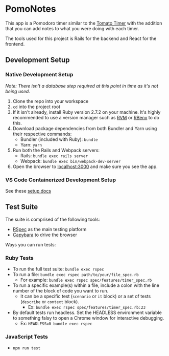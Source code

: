 # PomoNotes

This app is a Pomodoro timer similar to the [Tomato Timer](https://tomato-timer.com/) with the addition that you can add notes to what you were doing with each timer.

The tools used for this project is Rails for the backend and React for the frontend.

## Development Setup

### Native Development Setup

*Note: There isn't a database step required at this point in time as it's not being used.*

1. Clone the repo into your workspace
1. `cd` into the project root
1. If it isn't already, install Ruby version 2.7.2 on your machine. It's highly recommended to use a version manager such as [RVM](https://rvm.io/) or [RBenv](https://github.com/rbenv/rbenv) to do this.
1. Download package dependencies from both Bundler and Yarn using their respective commands:
   * Bundler (included with Ruby): `bundle`
   * Yarn: `yarn`
1. Run both the Rails and Webpack servers:
   * Rails: `bundle exec rails server`
   * Webpack: `bundle exec bin/webpack-dev-server`
1. Open the browser to [localhost:3000](localhost:3000) and make sure you see the app.

### VS Code Containerized Development Setup

See these [setup docs](./.devcontainer/README.md)

## Test Suite

The suite is comprised of the following tools:

* [RSpec](https://github.com/rspec/rspec-rails) as the main testing platform
* [Capybara](https://github.com/teamcapybara/capybara) to drive the browser

Ways you can run tests:

### Ruby Tests

* To run the full test suite: `bundle exec rspec`
* To run a file: `bundle exec rspec path/to/your/file_spec.rb`
  * For example: `bundle exec rspec spec/features/timer_spec.rb`
* To run a specific example(s) within a file, include a colon with the line number of the block of code you want to run.
  * It can be a specific test (`scenario` or `it` block) or a set of tests (`describe` or `context` block).
    * Ex: `bundle exec rspec spec/features/timer_spec.rb:23`
* By default tests run headless. Set the HEADLESS environment variable to something falsy to open a Chrome window for interactive debugging.
    * Ex: `HEADLESS=0 bundle exec rspec`

### JavaScript Tests
* `npm run test`
